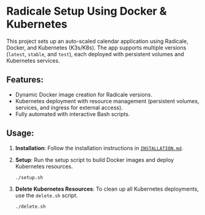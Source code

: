 # Radicale Setup Using Docker & Kubernetes

This project sets up an auto-scaled calendar application using Radicale, Docker, and Kubernetes (K3s/K8s). The app supports multiple versions (`latest`, `stable`, and `test`), each deployed with persistent volumes and Kubernetes services.

## Features:
- Dynamic Docker image creation for Radicale versions.
- Kubernetes deployment with resource management (persistent volumes, services, and ingress for external access).
- Fully automated with interactive Bash scripts.

## Usage:
1. **Installation**:
   Follow the installation instructions in [`INSTALLATION.md`](INSTALLATION.md).

2. **Setup**:
   Run the setup script to build Docker images and deploy Kubernetes resources.
   ```bash
   ./setup.sh
   ```

3. **Delete Kubernetes Resources**:
   To clean up all Kubernetes deployments, use the `delete.sh` script.
   ```bash
   ./delete.sh
   ```